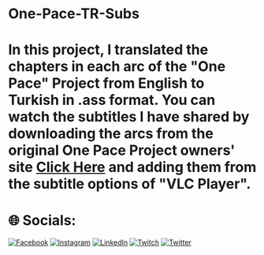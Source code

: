 # One-Pace-TR-Subs
# <p>In this project, I translated the chapters in each arc of the "One Pace" Project from English to Turkish in .ass format. You can watch the subtitles I have shared by downloading the arcs from the original One Pace Project owners' site <a href="https://onepace.net/">Click Here</a> and adding them from the subtitle options of "VLC Player".</p>

# 🌐 Socials:
[![Facebook](https://img.shields.io/badge/Facebook-%231877F2.svg?logo=Facebook&logoColor=white)](https://facebook.com/Kpakr) [![Instagram](https://img.shields.io/badge/Instagram-%23E4405F.svg?logo=Instagram&logoColor=white)](https://instagram.com/kledasthez) [![LinkedIn](https://img.shields.io/badge/LinkedIn-%230077B5.svg?logo=linkedin&logoColor=white)](https://linkedin.com/in/kadir-pakır-a9bb7a1b3) [![Twitch](https://img.shields.io/badge/Twitch-%239146FF.svg?logo=Twitch&logoColor=white)](https://twitch.tv/Kledas ) [![Twitter](https://img.shields.io/badge/Twitter-%231DA1F2.svg?logo=Twitter&logoColor=white)](https://twitter.com/kledasthez) 
